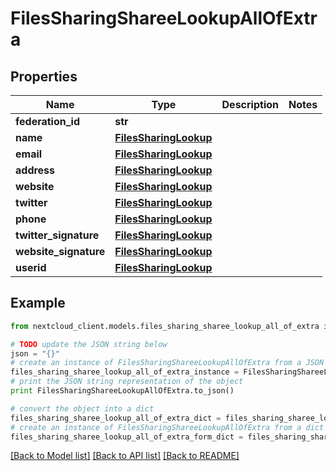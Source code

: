 # FilesSharingShareeLookupAllOfExtra


## Properties
Name | Type | Description | Notes
------------ | ------------- | ------------- | -------------
**federation_id** | **str** |  | 
**name** | [**FilesSharingLookup**](FilesSharingLookup.md) |  | 
**email** | [**FilesSharingLookup**](FilesSharingLookup.md) |  | 
**address** | [**FilesSharingLookup**](FilesSharingLookup.md) |  | 
**website** | [**FilesSharingLookup**](FilesSharingLookup.md) |  | 
**twitter** | [**FilesSharingLookup**](FilesSharingLookup.md) |  | 
**phone** | [**FilesSharingLookup**](FilesSharingLookup.md) |  | 
**twitter_signature** | [**FilesSharingLookup**](FilesSharingLookup.md) |  | 
**website_signature** | [**FilesSharingLookup**](FilesSharingLookup.md) |  | 
**userid** | [**FilesSharingLookup**](FilesSharingLookup.md) |  | 

## Example

```python
from nextcloud_client.models.files_sharing_sharee_lookup_all_of_extra import FilesSharingShareeLookupAllOfExtra

# TODO update the JSON string below
json = "{}"
# create an instance of FilesSharingShareeLookupAllOfExtra from a JSON string
files_sharing_sharee_lookup_all_of_extra_instance = FilesSharingShareeLookupAllOfExtra.from_json(json)
# print the JSON string representation of the object
print FilesSharingShareeLookupAllOfExtra.to_json()

# convert the object into a dict
files_sharing_sharee_lookup_all_of_extra_dict = files_sharing_sharee_lookup_all_of_extra_instance.to_dict()
# create an instance of FilesSharingShareeLookupAllOfExtra from a dict
files_sharing_sharee_lookup_all_of_extra_form_dict = files_sharing_sharee_lookup_all_of_extra.from_dict(files_sharing_sharee_lookup_all_of_extra_dict)
```
[[Back to Model list]](../README.md#documentation-for-models) [[Back to API list]](../README.md#documentation-for-api-endpoints) [[Back to README]](../README.md)


